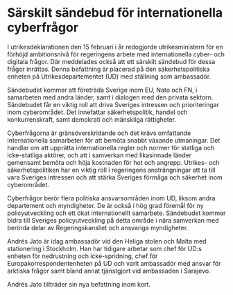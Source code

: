 # Särskilt sändebud för internationella cyberfrågor

I utrikesdeklarationen den 15 februari i år redogjorde utrikesministern för en förhöjd ambitionsnivå för regeringens arbete med internationella cyber- och digitala frågor. Där meddelades också att ett särskilt sändebud för dessa frågor inrättas. Denna befattning är placerad på den säkerhetspolitiska enheten på Utrikesdepartementet (UD) med ställning som ambassadör.

Sändebudet kommer att företräda Sverige inom EU, Nato och FN, i samarbeten med andra länder, samt i dialogen med den privata sektorn. Sändebudet får en viktig roll att driva Sveriges intressen och prioriteringar inom cyberområdet. Det innefattar säkerhetspolitik, handel och konkurrenskraft, samt demokrati och mänskliga rättigheter.

Cyberfrågorna är gränsöverskridande och det krävs omfattande internationella samarbeten för att bemöta snabbt växande utmaningar. Det handlar om att upprätta internationella regler och normer för statliga och icke-statliga aktörer, och att i samverkan med likasinnade länder gemensamt bemöta och höja kostnaden för hot och angrepp. Utrikes- och säkerhetspolitiken har en viktig roll i regeringens ansträngningar att ta till vara Sveriges intressen och att stärka Sveriges förmåga och säkerhet inom cyberområdet.

Cyberfrågor berör flera politiska ansvarsområden inom UD, liksom andra departement och myndigheter. De är också i hög grad föremål för ny policyutveckling och ett ökat internationellt samarbete. Sändebudet kommer bidra till Sveriges policyutveckling på detta område i nära samverkan med berörda delar av Regeringskansliet och ansvariga myndigheter.

Andrés Jato är idag ambassadör vid den Heliga stolen och Malta med stationering i Stockholm. Han har tidigare arbetar som chef för UD:s enheten för nedrustning och icke-spridning, chef för Europakorrespondentenheten på UD och varit ambassadör med ansvar för arktiska frågor samt bland annat tjänstgjort vid ambassaden i Sarajevo.

Andrés Jato tillträder sin nya befattning inom kort.

